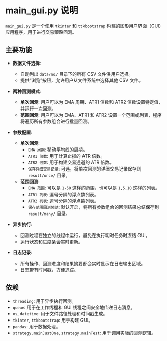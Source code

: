 # main_gui.py 说明

`main_gui.py` 是一个使用 `tkinter` 和 `ttkbootstrap` 构建的图形用户界面（GUI）应用程序，用于进行交易策略回测。

## 主要功能

- **数据文件选择**:
  - 自动列出 `data/no/` 目录下的所有 CSV 文件供用户选择。
  - 提供“浏览”按钮，允许用户从文件系统中选择其他 CSV 文件。

- **两种回测模式**:
  - **单次回测**: 用户可以为 EMA 周期、ATR1 倍数和 ATR2 倍数设置特定值，并运行一次回测。
  - **范围回测**: 用户可以为 EMA、ATR1 和 ATR2 设置一个范围或列表，程序将遍历所有参数组合进行批量回测。

- **参数配置**:
  - **单次回测**:
    - `EMA 周期`: 移动平均线的周期。
    - `ATR1 倍数`: 用于计算止损的 ATR 倍数。
    - `ATR2 倍数`: 用于构建交易通道的 ATR 倍数。
    - `保存详细交易记录`: 可选，将单次回测的详细交易记录保存到 `result/once/` 目录。
  - **范围回测**:
    - `EMA 范围`: 可以是 `1-50` 这样的范围，也可以是 `1,5,10` 这样的列表。
    - `ATR1 列表`: 逗号分隔的浮点数列表。
    - `ATR2 列表`: 逗号分隔的浮点数列表。
    - `保存范围回测总结`: 默认开启，将所有参数组合的回测结果总结保存到 `result/many/` 目录。

- **异步执行**:
  - 回测过程在独立的线程中运行，避免在执行耗时任务时冻结 GUI。
  - 运行状态和进度条会实时更新。

- **日志记录**:
  - 所有操作、回测进度和结果摘要都会实时显示在日志输出区域。
  - 日志带有时间戳，方便追踪。

## 依赖

- `threading`: 用于异步执行回测。
- `queue`: 用于在工作线程和 GUI 线程之间安全地传递日志消息。
- `os`, `datetime`: 用于文件路径处理和时间戳生成。
- `tkinter`, `ttkbootstrap`: 用于构建 GUI。
- `pandas`: 用于数据处理。
- `strategy.mainJustOne`, `strategy.mainTest`: 用于调用实际的回测逻辑。
